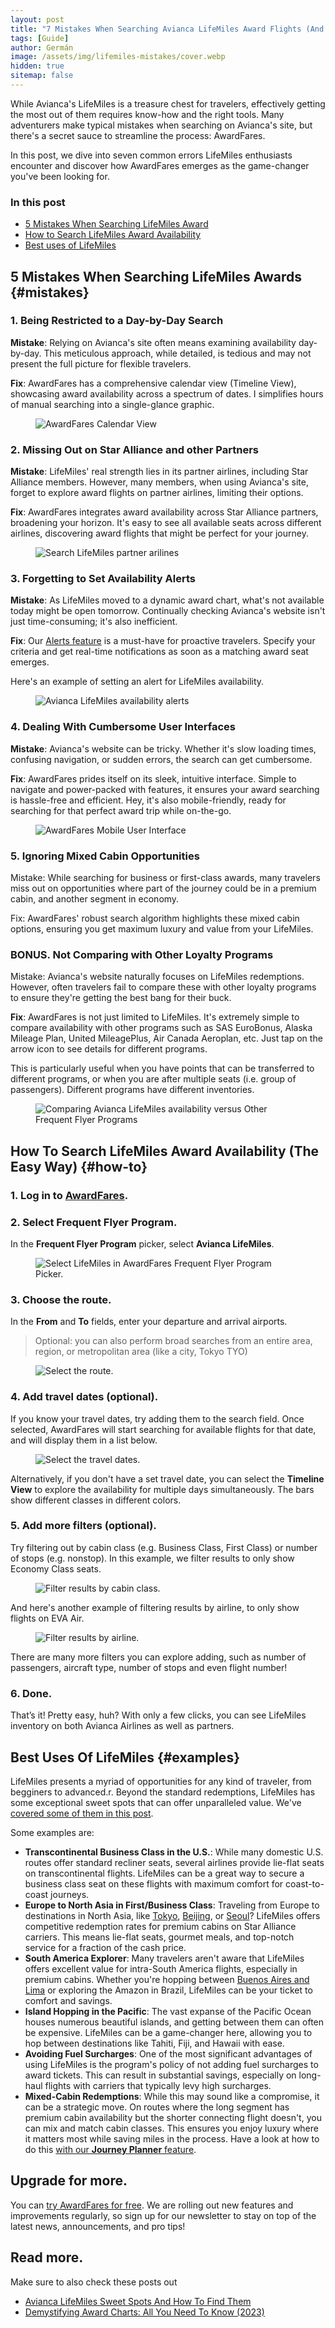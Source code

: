 ```yaml
---
layout: post
title: "7 Mistakes When Searching Avianca LifeMiles Award Flights (And How To Fix Them)"
tags: [Guide]
author: Germán
image: /assets/img/lifemiles-mistakes/cover.webp
hidden: true
sitemap: false
---
```


While Avianca's LifeMiles is a treasure chest for travelers, effectively getting the most out of them requires know-how and the right tools. Many adventurers make typical mistakes when searching on Avianca's site, but there's a secret sauce to streamline the process: AwardFares.

In this post, we dive into seven common errors LifeMiles enthusiasts encounter and discover how AwardFares emerges as the game-changer you've been looking for.


### In this post

- [5 Mistakes When Searching LifeMiles Award](#mistakes)
- [How to Search LifeMiles Award Availability](#how-to)
- [Best uses of LifeMiles](#examples)


## 5 Mistakes When Searching LifeMiles Awards {#mistakes}

### 1. Being Restricted to a Day-by-Day Search

**Mistake**: Relying on Avianca's site often means examining availability day-by-day. This meticulous approach, while detailed, is tedious and may not present the full picture for flexible travelers.

**Fix**: AwardFares has a comprehensive calendar view (Timeline View), showcasing award availability across a spectrum of dates. I simplifies hours of manual searching into a single-glance graphic.

<figure>
<img src="../assets/img/lifemiles-mistakes/timeline-view.webp" alt="AwardFares Calendar View" />
</figure>

### 2. Missing Out on Star Alliance and other Partners

**Mistake**: LifeMiles' real strength lies in its partner airlines, including Star Alliance members. However, many members, when using Avianca's site, forget to explore award flights on partner airlines, limiting their options.

**Fix**: AwardFares integrates award availability across Star Alliance partners, broadening your horizon. It's easy to see all available seats across different airlines, discovering award flights that might be perfect for your journey.

<figure>
<img src="../assets/img/lifemiles-mistakes/partners.webp" alt="Search LifeMiles partner arilines" />
</figure>


### 3. Forgetting to Set Availability Alerts

**Mistake**: As LifeMiles moved to a dynamic award chart, what's not available today might be open tomorrow. Continually checking Avianca's website isn't just time-consuming; it's also inefficient.

**Fix**: Our [Alerts feature](https://blog.awardfares.com/alerts/) is a must-have for proactive travelers. Specify your criteria and get real-time notifications as soon as a matching award seat emerges.

Here's an example of setting an alert for LifeMiles availability.

<figure>
<img src="../assets/img/lifemiles-mistakes/alerts.webp" alt="Avianca LifeMiles availability alerts" />
</figure>


### 4. Dealing With Cumbersome User Interfaces

**Mistake**: Avianca's website can be tricky. Whether it's slow loading times, confusing navigation, or sudden errors, the search can get cumbersome.

**Fix**: AwardFares prides itself on its sleek, intuitive interface. Simple to navigate and power-packed with features, it ensures your award searching is hassle-free and efficient. Hey, it's also mobile-friendly, ready for searching for that perfect award trip while on-the-go.

<figure>
<img src="../assets/img/lifemiles-mistakes/mobile.webp" alt="AwardFares Mobile User Interface" />
</figure>



### 5. Ignoring Mixed Cabin Opportunities

Mistake: While searching for business or first-class awards, many travelers miss out on opportunities where part of the journey could be in a premium cabin, and another segment in economy.

Fix: AwardFares' robust search algorithm highlights these mixed cabin options, ensuring you get maximum luxury and value from your LifeMiles.



### BONUS. Not Comparing with Other Loyalty Programs

Mistake: Avianca's website naturally focuses on LifeMiles redemptions. However, often travelers fail to compare these with other loyalty programs to ensure they're getting the best bang for their buck.

**Fix**: AwardFares is not just limited to LifeMiles. It's extremely simple to compare availability with other programs such as SAS EuroBonus, Alaska Mileage Plan, United MileagePlus, Air Canada Aeroplan, etc. Just tap on the arrow icon to see details for different programs.

This is particularly useful when you have points that can be transferred to different programs, or when you are after multiple seats (i.e. group of passengers). Different programs have different inventories.

<figure>
<img src="../assets/img/lifemiles-mistakes/comparison.webp" alt="Comparing Avianca LifeMiles availability versus Other Frequent Flyer Programs " />
</figure>



## How To Search LifeMiles Award Availability (The Easy Way) {#how-to}

### 1. Log in to [AwardFares](https://awardfares.com).

### 2. Select Frequent Flyer Program.

In the **Frequent Flyer Program** picker, select **Avianca LifeMiles**.

<figure>
<img src="/assets/img/lifemiles-sweet-spots/1-lifemiles-ffqtv.gif" alt="Select LifeMiles in AwardFares Frequent Flyer Program Picker." />
</figure>

### 3. Choose the route.

In the **From** and **To** fields, enter your departure and arrival airports.

> Optional: you can also perform broad searches from an entire area, region, or metropolitan area (like a city, Tokyo TYO)

<figure>
<img src="/assets/img/lifemiles-sweet-spots/2-route.gif" alt="Select the route." />
</figure>


### 4. Add travel dates (optional).

If you know your travel dates, try adding them to the search field. Once selected, AwardFares will start searching for available flights for that date, and will display them in a list below.

<figure>
<img src="/assets/img/lifemiles-sweet-spots/3-date.gif" alt="Select the travel dates." />
</figure>

Alternatively, if you don't have a set travel date, you can select the **Timeline View** to explore the availability for multiple days simultaneously. The bars show different classes in different colors.


### 5. Add more filters (optional).

Try filtering out by cabin class (e.g. Business Class, First Class) or number of stops (e.g. nonstop). In this example, we filter results to only show Economy Class seats.

<figure>
<img src="/assets/img/lifemiles-sweet-spots/4-class.gif" alt="Filter results by cabin class." />
</figure>

And here's another example of filtering results by airline, to only show flights on EVA Air.

<figure>
<img src="/assets/img/lifemiles-sweet-spots/5-airline.gif" alt="Filter results by airline." />
</figure>

There are many more filters you can explore adding, such as number of passengers, aircraft type, number of stops and even flight number!

### 6. Done.

That’s it! Pretty easy, huh? With only a few clicks, you can see LifeMiles inventory on both Avianca Airlines as well as partners.


## Best Uses Of LifeMiles {#examples}

LifeMiles presents a myriad of opportunities for any kind of traveler, from begginers to advanced.r. Beyond the standard redemptions, LifeMiles has some exceptional sweet spots that can offer unparalleled value. We've [covered some of them in this post](https://blog.awardfares.com/lifemiles-sweet-spots/).

Some examples are:

* **Transcontinental Business Class in the U.S.**: While many domestic U.S. routes offer standard recliner seats, several airlines provide lie-flat seats on transcontinental flights. LifeMiles can be a great way to secure a business class seat on these flights with maximum comfort for coast-to-coast journeys.
* **Europe to North Asia in First/Business Class**: Traveling from Europe to destinations in North Asia, like [Tokyo](https://awardfares.com/search?FRA.area:TYO.;z:lifemiles), [Beijing](https://awardfares.com/search?FRA.PEK.;z:lifemiles), or [Seoul](https://awardfares.com/search?FRA.ICN.;z:lifemiles)? LifeMiles offers competitive redemption rates for premium cabins on Star Alliance carriers. This means lie-flat seats, gourmet meals, and top-notch service for a fraction of the cash price.
* **South America Explorer**: Many travelers aren't aware that LifeMiles offers excellent value for intra-South America flights, especially in premium cabins. Whether you're hopping between [Buenos Aires and Lima](https://awardfares.com/search?area:BUE.LIM.;z:lifemiles) or exploring the Amazon in Brazil, LifeMiles can be your ticket to comfort and savings.
* **Island Hopping in the Pacific**: The vast expanse of the Pacific Ocean houses numerous beautiful islands, and getting between them can often be expensive. LifeMiles can be a game-changer here, allowing you to hop between destinations like Tahiti, Fiji, and Hawaii with ease.
* **Avoiding Fuel Surcharges**: One of the most significant advantages of using LifeMiles is the program's policy of not adding fuel surcharges to award tickets. This can result in substantial savings, especially on long-haul flights with carriers that typically levy high surcharges.
* **Mixed-Cabin Redemptions**: While this may sound like a compromise, it can be a strategic move. On routes where the long segment has premium cabin availability but the shorter connecting flight doesn't, you can mix and match cabin classes. This ensures you enjoy luxury where it matters most while saving miles in the process. Have a look at how to do this [with our **Journey Planner** feature](https://blog.awardfares.com/journey-planner/).


## Upgrade for more.


You can [try AwardFares for free](https://awardfares.com/). We are rolling out new features and improvements regularly, so sign up for our newsletter to stay on top of the latest news, announcements, and pro tips!


## Read more.

Make sure to also check these posts out

- [Avianca LifeMiles Sweet Spots And How To Find Them](https://blog.awardfares.com/lifemiles-sweet-spots/)
- [Demystifying Award Charts: All You Need To Know (2023)](https://blog.awardfares.com/demystifying-award-charts/)
